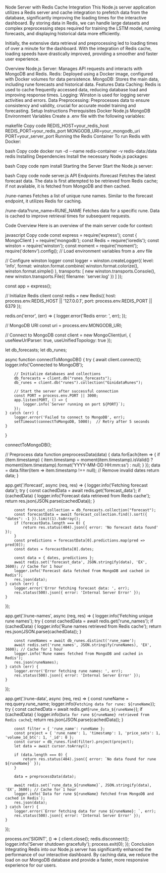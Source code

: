 Node Server with Redis Cache Integration
This Node.js server application utilizes a Redis server and cache integration to prefetch data from the database, significantly improving the loading times for the interactive dashboard. By storing data in Redis, we can handle large datasets and complex preprocessing steps required for training the LSTM model, running forecasts, and displaying historical data more efficiently.

Initially, the extensive data retrieval and preprocessing led to loading times of over a minute for the dashboard. With the integration of Redis cache, loading speeds have drastically improved, providing a smoother and faster user experience.

Overview
Node.js Server: Manages API requests and interacts with MongoDB and Redis.
Redis: Deployed using a Docker image, configured with Docker volumes for data persistence.
MongoDB: Stores the main data, including rune forecasts and historical data.
Features
Data Caching: Redis is used to cache frequently accessed data, reducing database load and improving response times.
Logging: Winston is used for logging server activities and errors.
Data Preprocessing: Preprocesses data to ensure consistency and validity, crucial for accurate model training and forecasting.
Setup Instructions
Prerequisites
Docker
Node.js
MongoDB
Environment Variables
Create a .env file with the following variables:

makefile
Copy code
REDIS_HOST=your_redis_host
REDIS_PORT=your_redis_port
MONGODB_URI=your_mongodb_uri
PORT=your_server_port
Running the Redis Container
To run Redis with Docker:

bash
Copy code
docker run -d --name redis-container -v redis-data:/data redis
Installing Dependencies
Install the necessary Node.js packages:

bash
Copy code
npm install
Starting the Server
Start the Node.js server:

bash
Copy code
node server.js
API Endpoints
/forecast
Fetches the latest forecast data. The data is first attempted to be retrieved from Redis cache; if not available, it is fetched from MongoDB and then cached.

/rune-names
Fetches a list of unique rune names. Similar to the forecast endpoint, it utilizes Redis for caching.

/rune-data?rune_name=RUNE_NAME
Fetches data for a specific rune. Data is cached to improve retrieval times for subsequent requests.

Code Overview
Here is an overview of the main server code for context:

javascript
Copy code
const express = require('express');
const { MongoClient } = require('mongodb');
const Redis = require('ioredis');
const winston = require('winston');
const moment = require('moment');
require('dotenv').config();  // Load environment variables from a .env file

// Configure winston logger
const logger = winston.createLogger({
    level: 'info',
    format: winston.format.combine(
        winston.format.colorize(),
        winston.format.simple()
    ),
    transports: [
        new winston.transports.Console(),
        new winston.transports.File({ filename: 'server.log' })
    ]
});

const app = express();

// Initialize Redis client
const redis = new Redis({
    host: process.env.REDIS_HOST || '127.0.0.1',
    port: process.env.REDIS_PORT || 6379
});

redis.on('error', (err) => {
    logger.error('Redis error: ', err);
});

// MongoDB URI
const uri = process.env.MONGODB_URI;

// Connect to MongoDB
const client = new MongoClient(uri, { useNewUrlParser: true, useUnifiedTopology: true });

let db_forecasts;
let db_runes;

async function connectToMongoDB() {
    try {
        await client.connect();
        logger.info('Connected to MongoDB');

        // Initialize databases and collections
        db_forecasts = client.db("runes_forecasts");
        db_runes = client.db("runes").collection("GinidataRunes");

        // Start the server after successful connection
        const PORT = process.env.PORT || 3000;
        app.listen(PORT, () => {
            logger.info(`Server running on port ${PORT}`);
        });
    } catch (err) {
        logger.error('Failed to connect to MongoDB', err);
        setTimeout(connectToMongoDB, 5000);  // Retry after 5 seconds
    }
}

connectToMongoDB();

// Preprocess data
function preprocessData(data) {
    data.forEach(item => {
        if (item.timestamp) {
            item.timestamp = moment(item.timestamp).isValid()
                ? moment(item.timestamp).format('YYYY-MM-DD HH:mm:ss')
                : null;
        }
    });
    data = data.filter(item => item.timestamp !== null);  // Remove invalid dates
    return data;
}

app.get('/forecast', async (req, res) => {
    logger.info('Fetching forecast data');
    try {
        const cachedData = await redis.get('forecast_data');
        if (cachedData) {
            logger.info('Forecast data retrieved from Redis cache');
            return res.json(JSON.parse(cachedData));
        }

        const forecast_collection = db_forecasts.collection("forecast");
        const forecastData = await forecast_collection.find().sort({ "dates": -1 }).limit(1).toArray();
        if (forecastData.length === 0) {
            return res.status(404).json({ error: 'No forecast data found' });
        }
        const predictions = forecastData[0].predictions.map(pred => pred[0]);
        const dates = forecastData[0].dates;

        const data = { dates, predictions };
        await redis.set('forecast_data', JSON.stringify(data), 'EX', 3600); // Cache for 1 hour
        logger.info('Forecast data fetched from MongoDB and cached in Redis');
        res.json(data);
    } catch (err) {
        logger.error('Error fetching forecast data: ', err);
        res.status(500).json({ error: 'Internal Server Error' });
    }
});

app.get('/rune-names', async (req, res) => {
    logger.info('Fetching unique rune names');
    try {
        const cachedData = await redis.get('rune_names');
        if (cachedData) {
            logger.info('Rune names retrieved from Redis cache');
            return res.json(JSON.parse(cachedData));
        }

        const runeNames = await db_runes.distinct('rune_name');
        await redis.set('rune_names', JSON.stringify(runeNames), 'EX', 3600); // Cache for 1 hour
        logger.info('Rune names fetched from MongoDB and cached in Redis');
        res.json(runeNames);
    } catch (err) {
        logger.error('Error fetching rune names: ', err);
        res.status(500).json({ error: 'Internal Server Error' });
    }
});

app.get('/rune-data', async (req, res) => {
    const runeName = req.query.rune_name;
    logger.info(`Fetching data for rune: ${runeName}`);
    try {
        const cachedData = await redis.get(`rune_data_${runeName}`);
        if (cachedData) {
            logger.info(`Data for rune ${runeName} retrieved from Redis cache`);
            return res.json(JSON.parse(cachedData));
        }

        const filter = { 'rune_name': runeName };
        const project = { 'rune_name': 1, 'timestamp': 1, 'price_sats': 1, 'volume_1d_btc': 1, '_id': 0 };
        const cursor = db_runes.find(filter).project(project);
        let data = await cursor.toArray();

        if (data.length === 0) {
            return res.status(404).json({ error: `No data found for rune ${runeName}` });
        }

        data = preprocessData(data);

        await redis.set(`rune_data_${runeName}`, JSON.stringify(data), 'EX', 3600); // Cache for 1 hour
        logger.info(`Data for rune ${runeName} fetched from MongoDB and cached in Redis`);
        res.json(data);
    } catch (err) {
        logger.error(`Error fetching data for rune ${runeName}: `, err);
        res.status(500).json({ error: 'Internal Server Error' });
    }
});

process.on('SIGINT', () => {
    client.close();
    redis.disconnect();
    logger.info('Server shutdown gracefully');
    process.exit(0);
});
Conclusion
Integrating Redis into our Node.js server has significantly enhanced the performance of our interactive dashboard. By caching data, we reduce the load on our MongoDB database and provide a faster, more responsive experience for our users.
